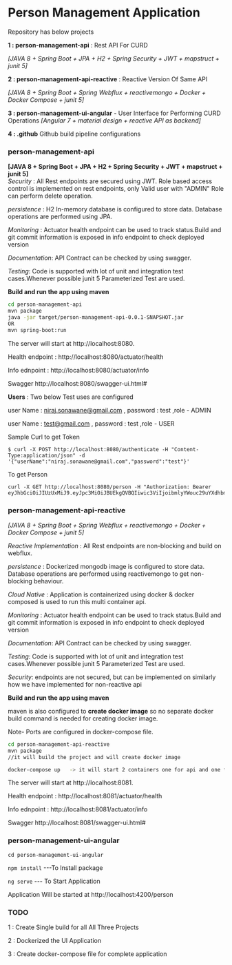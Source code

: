 # Person Management Application #
Repository has below projects 

**1 : person-management-api** : Rest API For CURD 

*[JAVA 8 + Spring Boot + JPA + H2 + Spring Security + JWT + mapstruct + junit 5]*

**2 : person-management-api-reactive** : Reactive Version Of Same API  

*[JAVA 8 + Spring Boot + Spring Webflux + reactivemongo + Docker + Docker Compose + junit 5]*                                      

**3 : person-management-ui-angular** - User Interface for Performing CURD Operations
*[Angular 7 + material design + reactive API as backend]*

**4 : .github** Github build pipeline configurations  

 ### person-management-api ###  
 **[JAVA 8 + Spring Boot + JPA + H2 + Spring Security + JWT + mapstruct + junit 5]**  
*Security* : All Rest endpoints are secured using JWT. Role based access control is implemented on rest endpoints, only Valid user with "ADMIN" Role can perform delete operation.

*persistence* : H2 In-memory database is configured to store data. Database operations are performed using JPA.   

*Monitoring* : Actuator health endpoint can be used to track status.Build and git commit information is exposed in info endpoint to check deployed version

*Documentation*: API Contract can be checked by using swagger.

*Testing*: Code is supported with lot of unit and integration test cases.Whenever possible junit 5 Parameterized Test are used. 

**Build and run the app using maven**

```bash
cd person-management-api
mvn package
java -jar target/person-management-api-0.0.1-SNAPSHOT.jar
OR 
mvn spring-boot:run
```
The server will start at http://localhost:8080.

Health endpoint : http://localhost:8080/actuator/health

Info ednpoint : http://localhost:8080/actuator/info

Swagger http://localhost:8080/swagger-ui.html#

**Users** : Two below Test uses are configured

user Name : niraj.sonawane@gmail.com , password : test ,role - ADMIN

user Name : test@gmail.com , password : test ,role - USER

Sample Curl to get Token 
```
$ curl -X POST http://localhost:8080/authenticate -H "Content-Type:application/json" -d '{"userName":"niraj.sonawane@gmail.com","password":"test"}'
  ```
To get Person  
```
curl -X GET http://localhost:8080/person -H "Authorization: Bearer eyJhbGciOiJIUzUxMiJ9.eyJpc3MiOiJBUEkgQVBQIiwic3ViIjoibmlyYWouc29uYXdhbmVAZ21haWwuY29tIiwiaWF0IjoxNTc5ODEzODk5LCJleHAiOjE1Nzk4NjM4OTksIlJvbGVzIjpbIlJPTEVfQURNSU4iXX0.z02f5X9rBJA5uIUcLCc2rRi11_F2wc75nKRSqS1bqaWI5g2TXoMmeqZp3C56NdUPv6TsuipfbB2R7rC6_OzSOg"
```
  
### person-management-api-reactive ###  

*[JAVA 8 + Spring Boot + Spring Webflux + reactivemongo + Docker + Docker Compose + junit 5]*                                      
 
*Reactive Implementation* : All Rest endpoints are non-blocking and build on webflux. 

*persistence* : Dockerized mongodb image is configured to store data. Database operations are performed using reactivemongo to get non-blocking behaviour.   

*Cloud Native* : Application is containerized using docker & docker composed is used to run this multi container api.  

*Monitoring* : Actuator health endpoint can be used to track status.Build and git commit information is exposed in info endpoint to check deployed version

*Documentation*: API Contract can be checked by using swagger.

*Testing*: Code is supported with lot of unit and integration test cases.Whenever possible junit 5 Parameterized Test are used. 

*Security*: endpoints are not secured, but can be implemented on similarly how we have implemented for non-reactive api   

**Build and run the app using maven** 

maven is also configured to **create docker image** so no separate docker build command is needed for creating docker image.   

Note- Ports are configured in docker-compose file. 

```bash
cd person-management-api-reactive
mvn package
//it will build the project and will create docker image

docker-compose up   -> it will start 2 containers one for api and one for mongodb 

```
The server will start at http://localhost:8081.

Health endpoint : http://localhost:8081/actuator/health

Info ednpoint : http://localhost:8081/actuator/info

Swagger http://localhost:8081/swagger-ui.html#


### person-management-ui-angular ### 

`cd person-management-ui-angular`

`npm install`  ---To Install package

`ng serve`    --- To Start Application

Application Will be started at http://localhost:4200/person


### TODO ###
1 : Create Single build for all All Three Projects 

2 : Dockerized the UI Application 

3 : Create docker-compose file for complete application

